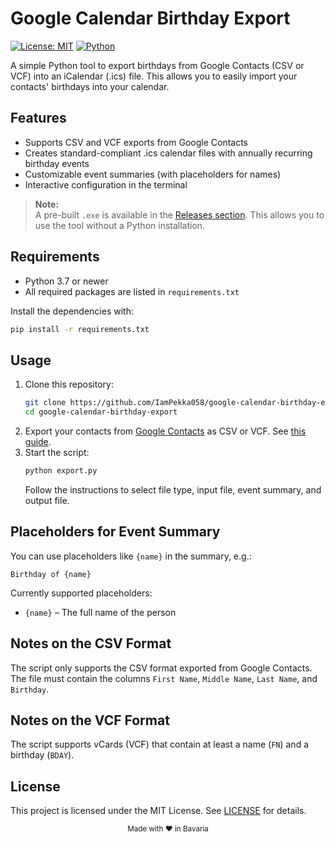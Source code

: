 # Google Calendar Birthday Export

[![License: MIT](https://img.shields.io/badge/License-MIT-yellow.svg)](LICENSE)
[![Python](https://img.shields.io/badge/Python-3.7%2B-blue.svg)](https://www.python.org/)

A simple Python tool to export birthdays from Google Contacts (CSV or VCF) into an iCalendar (.ics) file. This allows you to easily import your contacts' birthdays into your calendar.

## Features
- Supports CSV and VCF exports from Google Contacts
- Creates standard-compliant .ics calendar files with annually recurring birthday events
- Customizable event summaries (with placeholders for names)
- Interactive configuration in the terminal

>**Note:**  
A pre-built `.exe` is available in the [Releases section](https://github.com/IamPekka058/google-calendar-birthday-export/releases). This allows you to use the tool without a Python installation.

## Requirements
- Python 3.7 or newer
- All required packages are listed in `requirements.txt`

Install the dependencies with:
```bash
pip install -r requirements.txt
```

## Usage
1. Clone this repository:
   ```bash
   git clone https://github.com/IamPekka058/google-calendar-birthday-export.git
   cd google-calendar-birthday-export
   ```
2. Export your contacts from [Google Contacts](https://contacts.google.com/) as CSV or VCF. See [this guide](https://support.google.com/contacts/answer/7199294).
3. Start the script:
   ```bash
   python export.py
   ```
   Follow the instructions to select file type, input file, event summary, and output file.

## Placeholders for Event Summary
You can use placeholders like `{name}` in the summary, e.g.:
```
Birthday of {name}
```

Currently supported placeholders:
- `{name}` – The full name of the person

## Notes on the CSV Format
The script only supports the CSV format exported from Google Contacts. The file must contain the columns `First Name`, `Middle Name`, `Last Name`, and `Birthday`.

## Notes on the VCF Format
The script supports vCards (VCF) that contain at least a name (`FN`) and a birthday (`BDAY`).

## License
This project is licensed under the MIT License. See [LICENSE](LICENSE) for details.

<div align="center">
  <sub>Made with ❤️ in Bavaria</sub>
</div>
